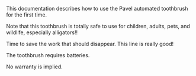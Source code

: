 This documentation describes how to use the Pavel automated toothbrush for the first time.

Note that this toothbrush is totally safe to use for children, adults, pets, and wildlife, especially alligators!!

Time to save the work that should disappear. This line is really good!

The toothbrush requires batteries.

No warranty is implied.